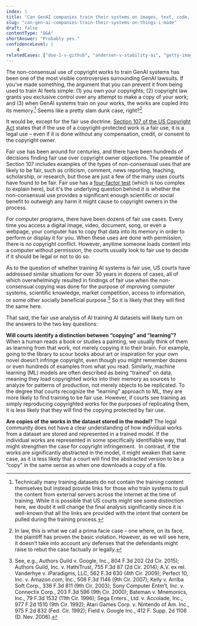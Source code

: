 ```yaml
---
index: 1
title: "Can GenAI companies train their systems on images, text, code, or other things I’ve made without getting my permission?"
slug: "can-gen-ai-companies-train-their-systems-on-things-i-made"
draft: false
contentType: "Q&A"
shortAnswer: "Probably yes."
confidenceLevel: |
    4
relatedCases: ["doe-1-v-github", "andersen-v-stability-ai", "getty-images-v-stability-ai", "tremblay-v-openai", "silverman-v-openai", "kadrey-v-meta", "j-l-v-alphabet", "chabon-v-openai", "concord-v-anthropic", "huckabee-v-meta", "thomson_reuters_v_ross_intelligence","authors-guild-v-openai", "chabon-v-meta", "sacton-v-openai" ]
---
```

The non-consensual use of copyright works to train GenAI systems has been one of the most visible controversies surrounding GenAI lawsuits. If you’ve made something, the argument that you can prevent it from being used to train AI feels simple: (1) you own your copyrights; (2) copyright law grants you exclusive control over any attempt to make a copy of your work; and (3) when GenAI systems train on your works, the works are copied into its memory.[^1] Seems like a pretty slam dunk case, right?[^2]

It would be, except for the fair use doctrine. [Section 107 of the US Copyright Act](https://www.law.cornell.edu/uscode/text/17/107) states that if the use of a copyright-protected work is a fair use, it is a legal use – even if it is done without any compensation, credit, or consent to the copyright owner.

Fair use has been around for centuries, and there have been hundreds of decisions finding fair use over copyright owner objections. The preamble of Section 107 includes examples of the types of non-consensual uses that are likely to be fair, such as criticism, comment, news reporting, teaching, scholarship, or research, but those are just a few of the many uses courts have found to be fair. Fair use has a [four-factor test](https://www.law.cornell.edu/uscode/text/17/107) (which is too complex to explain here), but it's the underlying question behind it is whether the non-consensual use provides a significant enough scientific or social benefit to outweigh any harm it might cause to copyright owners in the process.

For computer programs, there have been dozens of fair use cases. Every time you access a digital image, video, document, song, or even a webpage, your computer has to copy that data into its memory in order to perform or display it for you. When these uses are done with permission, there is no copyright conflict. However, anytime someone loads content into a computer without permission, the courts usually look to fair use to decide if it should be legal or not to do so.

As to the question of whether training AI systems is fair use, US courts have addressed similar situations for over 30 years in dozens of cases, all of which overwhelmingly resulted in findings of fair use when the non-consensual copying was done for the purpose of improving computer systems, scientific knowledge, market competition, access to information, or some other socially beneficial purpose.[^3] So it is likely that they will find the same here.

That said, the fair use analysis of AI training AI datasets will likely turn on the answers to the two key questions:

**Will courts identify a distinction between “copying” and “learning”?**  When a human reads a book or studies a painting, we usually think of them as learning from that work, not merely copying it to their brain. For example, going to the library to scour books about art or inspiration for your own novel doesn’t infringe copyright, even though you might remember dozens or even hundreds of examples from what you read. Similarly, machine learning (ML) models are often described as being “trained” on data, meaning they load copyrighted works into their memory as sources to analyze for patterns of production, not merely objects to be replicated. To the degree that courts recognize the “learning” approach to ML, they are more likely to find training to be fair use. However, if courts see training as simply reproducing copyrighted works for the purposes of replicating them, it is less likely that they will find the copying protected by fair use. 

**Are copies of the works in the dataset stored in the model?** The legal community does not have a clear understanding of how individual works from a dataset are stored and represented in a trained model. If the individual works are represented in some specifically identifiable way, that might strengthen the case for copyright infringement.  In contrast, if the works are significantly abstracted in the model, it might weaken that same case, as it is less likely that a court will find the abstracted version to be a “copy” in the same sense as when one downloads a copy of a file.

[^1]: Technically many training datasets do not contain the training content themselves but instead provide links for those who train systems to pull the content from external servers across the internet at the time of training. While it is possible that US courts might see some distinction here, we doubt it will change the final analysis significantly since it is well-known that all the links are provided with the intent that content be pulled during the training process.

[^2]: In law, this is what we call a prima facie case – one where, on its face, the plaintiff has proven the basic violation. However, as we will see here, it doesn’t take into account any defenses that the defendants might raise to rebut the case factually or legally. 

[^3]: See, e.g., Authors Guild v. Google, Inc., 804 F.3d 202 (2d Cir. 2015); Authors Guild, Inc. v. HathiTrust, 755 F.3d 87 (2d Cir. 2014); A.V. ex rel. Vanderhye v. iParadigms, LLC, 562 F.3d 630 (4th Cir. 2009); Perfect 10, Inc. v. Amazon.com, Inc., 508 F.3d 1146 (9th Cir. 2007); Kelly v. Arriba Soft Corp., 336 F.3d 811 (9th Cir. 2003); Sony Computer Entm’t, Inc. v. Connectix Corp., 203 F.3d 596 (9th Cir. 2000); Bateman v. Mnemonics, Inc., 79 F.3d 1532 (11th Cir. 1996); Sega Enters., Ltd. v. Accolade, Inc., 977 F.2d 1510 (9th Cir. 1992); Atari Games Corp. v. Nintendo of Am. Inc., 975 F.2d 832 (Fed. Cir. 1992); Field v. Google Inc., 412 F. Supp. 2d 1106 (D. Nev. 2006).